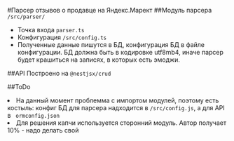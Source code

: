 #Парсер отзывов о продавце на Яндекс.Марект
##Модуль парсера <code>/src/parser/</code>
<ul>
<li>Точка входа <code>parser.ts</code></li>
<li>Конфигурация <code>/src/config.ts</code></li>
<li>Полученные данные пишутся в БД, конфигурация БД в файле конфигурации.
БД должна быть в кодировке utf8mb4, иначе парсер будет крашиться на записях,
в которых есть эмоджи.</li>
</ul>

##API
Построено на <code>@nestjsx/crud</code>

##ToDo
<li>На данный момент проблемма с импортом модулей, поэтому есть костыль: конфиг БД
для парсера надходится в <code>/src/config.js</code>, а для API в <code> ormconfig.json</code></li>
<li>Для решения капчи используется сторонний модуль. Автор получает 10% - надо делать свой</li>


